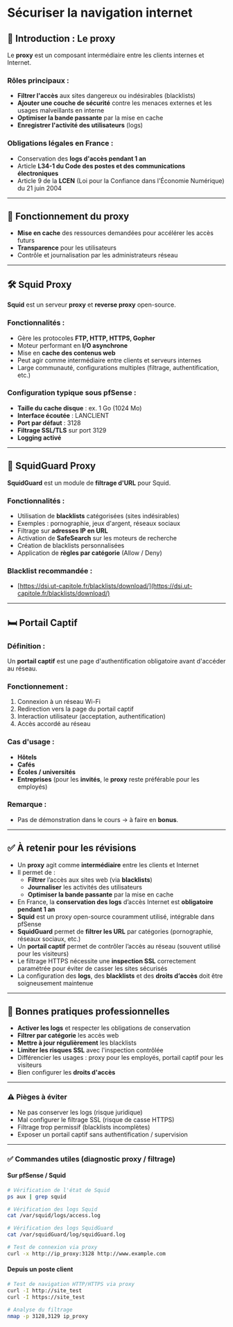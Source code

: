 # Sécuriser la navigation internet
## 📃 Introduction : Le proxy

Le **proxy** est un composant intermédiaire entre les clients internes et Internet.

### Rôles principaux :

- **Filtrer l'accès** aux sites dangereux ou indésirables (blacklists)
- **Ajouter une couche de sécurité** contre les menaces externes et les usages malveillants en interne
- **Optimiser la bande passante** par la mise en cache
- **Enregistrer l'activité des utilisateurs** (logs)

### Obligations légales en France :

- Conservation des **logs d'accès pendant 1 an**
- Article **L34-1 du Code des postes et des communications électroniques**
- Article 9 de la **LCEN** (Loi pour la Confiance dans l'Économie Numérique) du 21 juin 2004

---

## 🔢 Fonctionnement du proxy

- **Mise en cache** des ressources demandées pour accélérer les accès futurs
- **Transparence** pour les utilisateurs
- Contrôle et journalisation par les administrateurs réseau

---

## 🛠️ Squid Proxy

**Squid** est un serveur **proxy** et **reverse proxy** open-source.

### Fonctionnalités :

- Gère les protocoles **FTP, HTTP, HTTPS, Gopher**
- Moteur performant en **I/O asynchrone**
- Mise en **cache des contenus web**
- Peut agir comme intermédiaire entre clients et serveurs internes
- Large communauté, configurations multiples (filtrage, authentification, etc.)

### Configuration typique sous pfSense :

- **Taille du cache disque** : ex. 1 Go (1024 Mo)
- **Interface écoutée** : LANCLIENT
- **Port par défaut** : 3128
- **Filtrage SSL/TLS** sur port 3129
- **Logging activé**

---

## 🔧 SquidGuard Proxy

**SquidGuard** est un module de **filtrage d'URL** pour Squid.

### Fonctionnalités :

- Utilisation de **blacklists** catégorisées (sites indésirables)
- Exemples : pornographie, jeux d'argent, réseaux sociaux
- Filtrage sur **adresses IP en URL**
- Activation de **SafeSearch** sur les moteurs de recherche
- Création de blacklists personnalisées
- Application de **règles par catégorie** (Allow / Deny)

### Blacklist recommandée :

- [https://dsi.ut-capitole.fr/blacklists/download/](https://dsi.ut-capitole.fr/blacklists/download/)

---

## 🛏️ Portail Captif

### Définition :

Un **portail captif** est une page d'authentification obligatoire avant d'accéder au réseau.

### Fonctionnement :

1. Connexion à un réseau Wi-Fi
2. Redirection vers la page du portail captif
3. Interaction utilisateur (acceptation, authentification)
4. Accès accordé au réseau

### Cas d'usage :

- **Hôtels**
- **Cafés**
- **Écoles / universités**
- **Entreprises** (pour les **invités**, le **proxy** reste préférable pour les employés)

### Remarque :

- Pas de démonstration dans le cours → à faire en **bonus**.

---

## ✅ À retenir pour les révisions

- Un **proxy** agit comme **intermédiaire** entre les clients et Internet
- Il permet de :
    - **Filtrer** l’accès aux sites web (via **blacklists**)
    - **Journaliser** les activités des utilisateurs
    - **Optimiser la bande passante** par la mise en cache
- En France, la **conservation des logs** d’accès Internet est **obligatoire pendant 1 an**
- **Squid** est un proxy open-source couramment utilisé, intégrable dans pfSense
- **SquidGuard** permet de **filtrer les URL** par catégories (pornographie, réseaux sociaux, etc.)
- Un **portail captif** permet de contrôler l’accès au réseau (souvent utilisé pour les visiteurs)
- Le filtrage HTTPS nécessite une **inspection SSL** correctement paramétrée pour éviter de casser les sites sécurisés
- La configuration des **logs**, des **blacklists** et des **droits d’accès** doit être soigneusement maintenue

---

## 📌 Bonnes pratiques professionnelles

- **Activer les logs** et respecter les obligations de conservation
- **Filtrer par catégorie** les accès web
- **Mettre à jour régulièrement** les blacklists
- **Limiter les risques SSL** avec l'inspection contrôlée
- Différencier les usages : proxy pour les employés, portail captif pour les visiteurs
- Bien configurer les **droits d'accès**

---

### ⚠️ Pièges à éviter

- Ne pas conserver les logs (risque juridique)
- Mal configurer le filtrage SSL (risque de casse HTTPS)
- Filtrage trop permissif (blacklists incomplètes)
- Exposer un portail captif sans authentification / supervision

---

### ✅ Commandes utiles (diagnostic proxy / filtrage)

#### Sur pfSense / Squid

```bash
# Vérification de l'état de Squid
ps aux | grep squid

# Vérification des logs Squid
cat /var/squid/logs/access.log

# Vérification des logs SquidGuard
cat /var/squidGuard/log/squidGuard.log

# Test de connexion via proxy
curl -x http://ip_proxy:3128 http://www.example.com
```

#### Depuis un poste client

```bash
# Test de navigation HTTP/HTTPS via proxy
curl -I http://site_test
curl -I https://site_test

# Analyse du filtrage
nmap -p 3128,3129 ip_proxy
```
